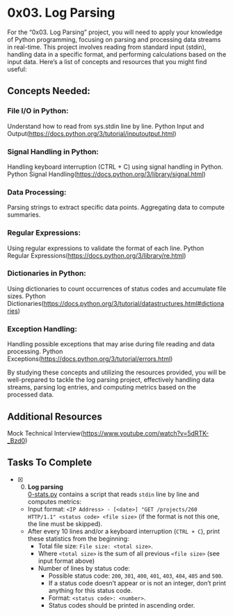 # 0x03. Log Parsing

For the “0x03. Log Parsing” project, you will need to apply your knowledge of Python programming, focusing on parsing and processing data streams in real-time. This project involves reading from standard input (stdin), handling data in a specific format, and performing calculations based on the input data. Here’s a list of concepts and resources that you might find useful:

## Concepts Needed:

### File I/O in Python:

Understand how to read from sys.stdin line by line.
Python Input and Output(https://docs.python.org/3/tutorial/inputoutput.html)

### Signal Handling in Python:

Handling keyboard interruption (CTRL + C) using signal handling in Python.
Python Signal Handling(https://docs.python.org/3/library/signal.html)

### Data Processing:

Parsing strings to extract specific data points.
Aggregating data to compute summaries.

### Regular Expressions:

Using regular expressions to validate the format of each line.
Python Regular Expressions(https://docs.python.org/3/library/re.html)

### Dictionaries in Python:

Using dictionaries to count occurrences of status codes and accumulate file sizes.
Python Dictionaries(https://docs.python.org/3/tutorial/datastructures.html#dictionaries)

### Exception Handling:

Handling possible exceptions that may arise during file reading and data processing.
Python Exceptions(https://docs.python.org/3/tutorial/errors.html)


By studying these concepts and utilizing the resources provided, you will be well-prepared to tackle the log parsing project, effectively handling data streams, parsing log entries, and computing metrics based on the processed data.

## Additional Resources
Mock Technical Interview(https://www.youtube.com/watch?v=5dRTK-_Bzd0)


## Tasks To Complete

+ [x] 0. **Log parsing**<br/>[0-stats.py](0-stats.py) contains a script that reads `stdin` line by line and computes metrics:
  + Input format: `<IP Address> - [<date>] "GET /projects/260 HTTP/1.1" <status code> <file size>` (if the format is not this one, the line must be skipped).
  + After every 10 lines and/or a keyboard interruption (`CTRL + C`), print these statistics from the beginning:
    + Total file size: `File size: <total size>`.
    + Where `<total size>` is the sum of all previous `<file size>` (see input format above)
    + Number of lines by status code:
      + Possible status code: `200`, `301`, `400`, `401`, `403`, `404`, `405` and `500`.
      + If a status code doesn’t appear or is not an integer, don’t print anything for this status code.
      + Format: `<status code>: <number>`.
      + Status codes should be printed in ascending order.
